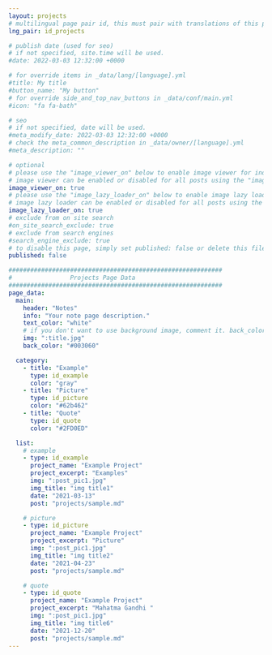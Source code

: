 ```yaml
---
layout: projects
# multilingual page pair id, this must pair with translations of this page. (This name must be unique)
lng_pair: id_projects

# publish date (used for seo)
# if not specified, site.time will be used.
#date: 2022-03-03 12:32:00 +0000

# for override items in _data/lang/[language].yml
#title: My title
#button_name: "My button"
# for override side_and_top_nav_buttons in _data/conf/main.yml
#icon: "fa fa-bath"

# seo
# if not specified, date will be used.
#meta_modify_date: 2022-03-03 12:32:00 +0000
# check the meta_common_description in _data/owner/[language].yml
#meta_description: ""

# optional
# please use the "image_viewer_on" below to enable image viewer for individual pages or posts (_posts/ or [language]/_posts folders).
# image viewer can be enabled or disabled for all posts using the "image_viewer_posts: true" setting in _data/conf/main.yml.
image_viewer_on: true
# please use the "image_lazy_loader_on" below to enable image lazy loader for individual pages or posts (_posts/ or [language]/_posts folders).
# image lazy loader can be enabled or disabled for all posts using the "image_lazy_loader_posts: true" setting in _data/conf/main.yml.
image_lazy_loader_on: true
# exclude from on site search
#on_site_search_exclude: true
# exclude from search engines
#search_engine_exclude: true
# to disable this page, simply set published: false or delete this file
published: false

###########################################################
#                Projects Page Data
###########################################################
page_data:
  main:
    header: "Notes"
    info: "Your note page description."
    text_color: "white"
    # if you don't want to use background image, comment it. back_color will be activated.
    img: ":title.jpg"
    back_color: "#003060"

  category:
    - title: "Example"
      type: id_example
      color: "gray"
    - title: "Picture"
      type: id_picture
      color: "#62b462"
    - title: "Quote"
      type: id_quote
      color: "#2FD0ED"

  list:
    # example
    - type: id_example
      project_name: "Example Project"
      project_excerpt: "Examples"
      img: ":post_pic1.jpg"
      img_title: "img title1"
      date: "2021-03-13"
      post: "projects/sample.md" 

    # picture
    - type: id_picture
      project_name: "Example Project"
      project_excerpt: "Picture"
      img: ":post_pic1.jpg"
      img_title: "img title2"
      date: "2021-04-23"
      post: "projects/sample.md"

    # quote
    - type: id_quote
      project_name: "Example Project"
      project_excerpt: "Mahatma Gandhi "
      img: ":post_pic1.jpg"
      img_title: "img title6"
      date: "2021-12-20"
      post: "projects/sample.md"
---
```

